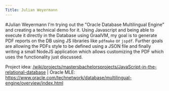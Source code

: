 ```yaml
---
Title: Julian Weyermann
---
```

#Julian Weyermann
I'm trying out the "Oracle Database Multilingual Engine" and creating a technical demo for it.
Using Javascript and being able to execute it directly in the Database using GraalVM, my goal is to generate PDF reports on the DB using JS libraries like `pdfmake` or `jspdf`.
Further goals are allowing the PDFs style to be defined using a JSON file and finally writing a small NodeJS application which allows customizing the PDF which uses the functionality just discussed. 

Project idea: [/wiki/projects/mastersbachelorsprojects/JavaScript-in-the-relational-database](%base_url%/wiki/projects/mastersbachelorsprojects/JavaScript-in-the-relational-database) | 
Oracle MLE: https://www.oracle.com/technetwork/database/multilingual-engine/overview/index.html
